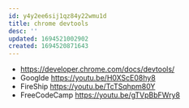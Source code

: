 ```yaml
---
id: y4y2ee6sij1qz84y22wmu1d
title: chrome devtools
desc: ''
updated: 1694521002902
created: 1694520871643
---
```


- https://developer.chrome.com/docs/devtools/
- Googlde https://youtu.be/H0XScE08hy8
- FireShip https://youtu.be/TcTSqhpm80Y
- FreeCodeCamp https://youtu.be/gTVpBbFWry8


